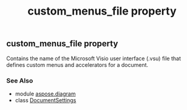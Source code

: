 ﻿---
title: custom_menus_file property
second_title: Aspose.Diagram for Python via .NET API References
description: 
type: docs
weight: 40
url: /python-net/aspose.diagram/documentsettings/custom_menus_file/
is_root: false
---

## custom_menus_file property


Contains the name of the Microsoft Visio user interface (.vsu) file that defines custom menus and accelerators for a document.

### See Also
* module [aspose.diagram](../../)
* class [DocumentSettings](/diagram/python-net/aspose.diagram/documentsettings)
